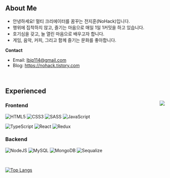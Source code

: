 ## About Me

- 안녕하세요! 멀티 크리에이터를 꿈꾸는 전지훈(NoHack)입니다.
- 행위에 집착하지 않고, 즐기는 마음으로 매일 1일 1커밋을 하고 있습니다.
- 호기심을 갖고, 늘 열린 마음으로 배우고자 합니다.
- 게임, 음악, 커피, 그리고 함께 즐기는 문화를 좋아합니다.

**Contact**

- Email: lbjp114@gmail.com
- Blog: https://nohack.tistory.com

<br>

## Experienced

<div style="margin-bottom: 14px">
  <img src="https://i.pinimg.com/originals/8d/4b/77/8d4b77c44b7a68c0fd609411e2c0ec3c.gif" align="right">
</div>

### Frontend

![HTML5](https://img.shields.io/badge/html5-%23E34F26.svg?style=for-the-badge&logo=html5&logoColor=white)
![CSS3](https://img.shields.io/badge/css3-%231572B6.svg?style=for-the-badge&logo=css3&logoColor=white)
![SASS](https://img.shields.io/badge/SASS-hotpink.svg?style=for-the-badge&logo=SASS&logoColor=white)
![JavaScript](<https://img.shields.io/badge/js(ES6)-f7df1e?style=for-the-badge&logo=javascript&logoColor=black>)

![TypeScript](https://img.shields.io/badge/typescript-3178C6?style=for-the-badge&logo=typescript&logoColor=white)
![React](https://img.shields.io/badge/react-0088CC?style=for-the-badge&logo=react&logoColor=white)
![Redux](https://img.shields.io/badge/redux-764ABC?style=for-the-badge&logo=redux&logoColor=white)

### Backend

![NodeJS](https://img.shields.io/badge/node-6DA55F?style=for-the-badge&logo=node.js&logoColor=white)
![MySQL](https://img.shields.io/badge/mysql-4479a1?style=for-the-badge&logo=mysql&logoColor=white)
![MongoDB](https://img.shields.io/badge/MongoDB-%234ea94b.svg?style=for-the-badge&logo=mongodb&logoColor=white)
![Sequalize](https://img.shields.io/badge/sequelize-52B0E7?style=for-the-badge&logo=Sequelize&logoColor=white)

<br>

[![Top Langs](https://github-readme-stats.vercel.app/api/top-langs/?username=n0hack&layout=compact)](https://github.com/n0hack/github-readme-stats)
